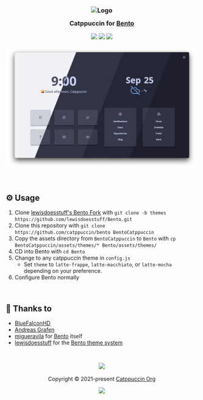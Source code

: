 <h3 align="center">
  <img src="https://raw.githubusercontent.com/catppuccin/catppuccin/main/assets/logos/exports/1544x1544_circle.png" width="100" alt="Logo"/><br/>
  <img src="https://raw.githubusercontent.com/catppuccin/catppuccin/main/assets/misc/transparent.png" height="30" width="0px"/>
  Catppuccin for <a href="https://github.com/lewisdoesstuff/Bento/tree/themes">Bento</a>
  <img src="https://raw.githubusercontent.com/catppuccin/catppuccin/main/assets/misc/transparent.png" height="30" width="0px"/>
</h3>

<p align="center">
  <a href="https://github.com/catppuccin/bento/stargazers"><img src="https://img.shields.io/github/stars/catppuccin/bento?colorA=363a4f&colorB=b7bdf8&style=for-the-badge"></a>
  <a href="https://github.com/catppuccin/bento/issues"><img src="https://img.shields.io/github/issues/catppuccin/bento?colorA=363a4f&colorB=f5a97f&style=for-the-badge"></a>
  <a href="https://github.com/catppuccin/bento/contributors"><img src="https://img.shields.io/github/contributors/catppuccin/bento?colorA=363a4f&colorB=a6da95&style=for-the-badge"></a>
</p>

<p align="center">
  <img src="./assets/preview.png"/>
</p>

&nbsp;

## ⚙️ Usage

1. Clone [lewisdoesstuff's Bento Fork](https://github.com/lewisdoesstuff/Bento/tree/themes) with `git clone -b themes https://github.com/lewisdoesstuff/Bento.git`
2. Clone this repository with `git clone https://github.com/catppuccin/bento BentoCatppuccin`
3. Copy the assets directory from `BentoCatppuccin` to `Bento` with `cp BentoCatppuccin/assets/themes/* Bento/assets/themes/`
4. CD into Bento with `cd Bento`
5. Change to any catppuccin theme in `config.js`
    * Set `theme` to `latte-frappe`, `latte-macchiato`, or `latte-mocha` depending on your preference.
6. Configure Bento normally

&nbsp;

## 💝 Thanks to

- [BlueFalconHD](https://github.com/bluefalconhd)
- [Andreas Grafen](https://github.com/andreasgrafen)
- [migueravila](https://github.com/migueravila) for [Bento](https://github.com/migueravila/Bento) itself
- [lewisdoesstuff](https://github.com/lewisdoesstuff) for the [Bento theme system](https://github.com/lewisdoesstuff/Bento/tree/themes)

&nbsp;

<p align="center">
  <img src="https://raw.githubusercontent.com/catppuccin/catppuccin/main/assets/footers/gray0_ctp_on_line.svg?sanitize=true" />
</p>

<p align="center">
  Copyright &copy; 2021-present <a href="https://github.com/catppuccin" target="_blank">Catppuccin Org</a>
</p>

<p align="center">
  <a href="https://github.com/catppuccin/catppuccin/blob/main/LICENSE"><img src="https://img.shields.io/static/v1.svg?style=for-the-badge&label=License&message=MIT&logoColor=d9e0ee&colorA=363a4f&colorB=b7bdf8"/></a>
</p>
